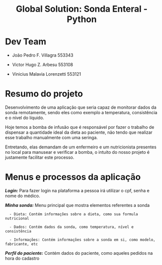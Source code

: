 <h1 align="center">Global Solution: Sonda Enteral - Python</h1>

# Dev Team
- João Pedro F. Villagra	      553343

- Victor Hugo Z. Arbesu	        553108 

- Vinicius Malavia Lorenzetti   553121 


# Resumo do projeto
Desenvolvimento de uma aplicação que seria capaz de monitorar dados da sonda remotamente, sendo eles como exemplo a temperatura, consistência e o nível do líquido.

Hoje temos a bomba de infusão que é responsável por fazer o trabalho de dispensar a quantidade ideal da dieta ao paciente, não tendo que realizar esse trabalho manualmente com uma seringa. 

Entretando, elas demandam de um enfermeiro e um nutricionista presentes no local para manusear e verificar a bomba, o intuito do nosso projeto é justamente facilitar este processo. 

# Menus e processos da aplicação
_**Login:**_ Para fazer login na plataforma a pessoa irá utilizar o cpf, senha e nome do médico.

_**Minha sonda:**_ Menu principal que mostra elementos referentes a sonda

      - Dieta: Contém informações sobre a dieta, como sua formula nutricional

      - Dados: Contém dados da sonda, como temperatura, nível e consistência

      - Informações: Contém informações sobre a sonda em si, como modelo, fabricante, etc
  
_**Perfil do paciente:**_ Contém dados do paciente, como aqueles pedidos na hora do cadastro
